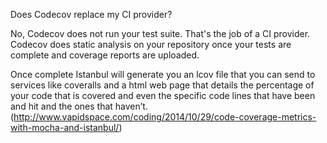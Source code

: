 Does Codecov replace my CI provider?

No, Codecov does not run your test suite. That's the job of a CI provider.
Codecov does static analysis on your repository once your tests are complete and coverage reports are uploaded.

Once complete Istanbul will generate you an lcov file that you can send to services like coveralls and a html web page that details the percentage of your code that is covered and even the specific code lines that have been and hit and the ones that haven’t. (http://www.vapidspace.com/coding/2014/10/29/code-coverage-metrics-with-mocha-and-istanbul/)
